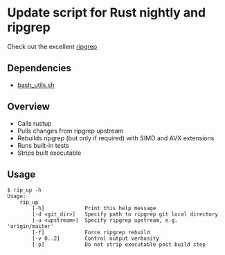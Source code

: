 # Update script for Rust nightly and ripgrep

Check out the excellent [ripgrep](https://github.com/BurntSushi/ripgrep)

## Dependencies

- [bash_utils.sh](https://github.com/Slaiyer/bash_utils)

## Overview
- Calls rustup
- Pulls changes from ripgrep upstream
- Rebuilds ripgrep (but only if required) with SIMD and AVX extensions
- Runs built-in tests
- Strips built executable

## Usage
```
$ rip_up -h
Usage:
	rip_up
		[-h]             Print this help message
		[-d <git_dir>]   Specify path to ripgrep git local directory
		[-u <upstream>]  Specify ripgrep upstream, e.g. 'origin/master'
		[-f]             Force ripgrep rebuild
		[-v 0..2]        Control output verbosity
		[-p]             Do not strip executable post build step
```
